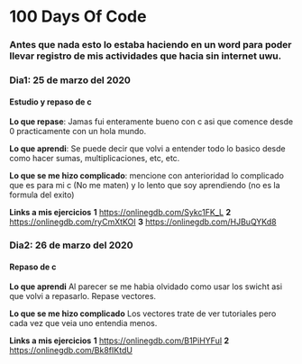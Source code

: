 # 100 Days Of Code 

### Antes que nada esto lo estaba haciendo en un word para poder llevar registro de mis actividades que hacia sin internet uwu.

### Dia1: 25 de marzo del 2020

#### Estudio y repaso de c

**Lo que repase**: Jamas fui enteramente bueno con c asi que comence desde 0 practicamente con un hola mundo.

**Lo que aprendi**: Se puede decir que volvi a entender todo lo basico desde como hacer sumas, multiplicaciones, etc, etc.

**Lo que se me hizo complicado**: mencione con anterioridad lo complicado que es para mi c (No me maten) y lo lento que soy aprendiendo (no es la formula del exito)

**Links a mis ejercicios**
**1** https://onlinegdb.com/Sykc1FK_L
**2** https://onlinegdb.com/ryCmXtKOI
**3** https://onlinegdb.com/HJBuQYKd8

### Dia2: 26 de marzo del 2020

#### Repaso de c

**Lo que aprendi** Al parecer se me habia olvidado como usar los swicht asi que volvi a repasarlo. Repase vectores.

**Lo que se me hizo complicado** Los vectores trate de ver tutoriales pero cada vez que veia uno entendia menos.

**Links a mis ejercicios**
**1** https://onlinegdb.com/B1PiHYFuI
**2** https://onlinegdb.com/Bk8fIKtdU




